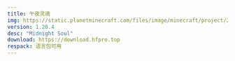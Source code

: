 ```yaml
---
title: 午夜灵魂
img: https://static.planetminecraft.com/files/image/minecraft/project/2024/122/17521314-cache-ccdebc_l.webp
version: 1.20.4
desc: "Midnight Soul"
download: https://download.hfpro.top
respack: 语言包可用
---
```

